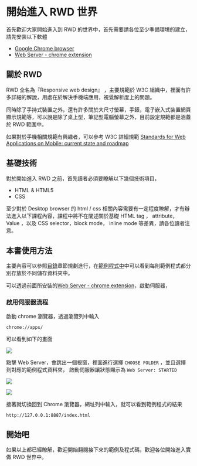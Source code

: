 # 開始進入 RWD 世界

首先歡迎大家開始進入到 RWD 的世界中，首先需要請各位至少準備環境的建立，請先安裝以下軟體

 * [Google Chrome browser](https://www.google.com/chrome/browser/desktop/index.html?brand=CHBD&gclid=COH6lv2d0s4CFYWVvAodMigEIg)
 * [Web Server - chrome extension](https://chrome.google.com/webstore/detail/web-server-for-chrome/ofhbbkphhbklhfoeikjpcbhemlocgigb?utm_source=chrome-ntp-icon)

## 關於 RWD

RWD 全名為『Responsive web design』 ，主要規範於 W3C 組織中，裡面有許多詳細的解說，用處在於解決手機端應用，視覺解析度上的問題。

同時除了手持式裝置之外，還有許多關於大尺寸螢幕，手錶，電子嵌入式裝置網頁顯示規範等，可以說是除了桌上型，筆記型電腦螢幕之外，目前設定規範都是涵蓋於 RWD 範圍中。

如果對於手機相關規範有興趣者，可以參考 W3C 詳細規範 [Standards for Web Applications on Mobile: current state and roadmap](https://www.w3.org/2013/02/mobile-web-app-state/)

## 基礎技術

對於開始進入 RWD 之前，首先讀者必須要瞭解以下幾個技術項目，

 * HTML & HTML5
 * CSS

至少對於 Desktop browser 的 html / css 相關內容需要有一定程度瞭解，才有辦法進入以下課程內容，課程中將不在闡述關於基礎 HTML tag ， attribute，Value ，以及 CSS selector，block mode， inline mode 等差異，請各位讀者注意。

## 本書使用方法

主要內容可以參照[目錄](SUMMARY.md)章節規劃進行，在[範例程式中](./rwd-in-real.exercise)中可以看到每則範例程式都分別存放於不同儲存資料夾中。

可以透過前面所安裝的[Web Server - chrome extension](https://chrome.google.com/webstore/detail/web-server-for-chrome/ofhbbkphhbklhfoeikjpcbhemlocgigb?utm_source=chrome-ntp-icon)，啟動伺服器，

### 啟用伺服器流程

啟動 chrome 瀏覽器，透過瀏覽列中輸入

```
chrome://apps/
```

可以看到如下的畫面

![](https://cldup.com/TMgXi992l9.png)

點擊 Web Server，會跳出一個視窗，裡面進行選擇 `CHOOSE FOLDER` ，並且選擇到對應的範例程式資料夾， 啟動伺服器讓狀態顯示為 `Web Server: STARTED`

![](https://cldup.com/bf0K7D8hQ9.png)

![](https://cldup.com/I540itUgJw.png)

接著就切換回到 Chrome 瀏覽器，網址列中輸入，就可以看到範例程式的結果

```
http://127.0.0.1:8887/index.html
```

## 開始吧

如果以上都已經瞭解，歡迎開始翻閱接下來的範例及程式碼，歡迎各位開始進入實做 RWD 世界中。

